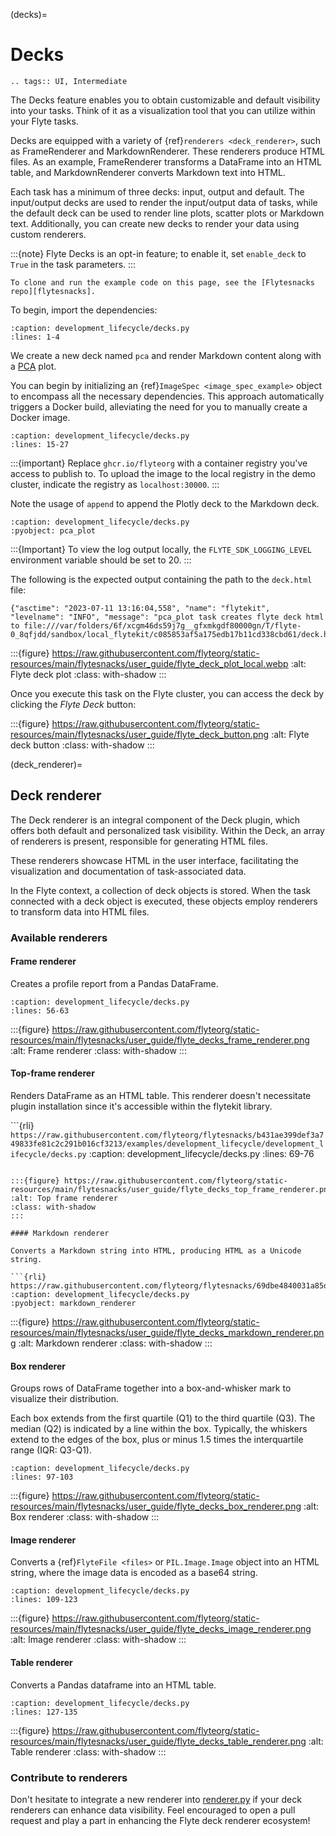 (decks)=

# Decks

```{eval-rst}
.. tags:: UI, Intermediate
```

The Decks feature enables you to obtain customizable and default visibility into your tasks.
Think of it as a visualization tool that you can utilize within your Flyte tasks.

Decks are equipped with a variety of {ref}`renderers <deck_renderer>`,
such as FrameRenderer and MarkdownRenderer. These renderers produce HTML files.
As an example, FrameRenderer transforms a DataFrame into an HTML table, and MarkdownRenderer converts Markdown text into HTML.

Each task has a minimum of three decks: input, output and default.
The input/output decks are used to render the input/output data of tasks,
while the default deck can be used to render line plots, scatter plots or Markdown text.
Additionally, you can create new decks to render your data using custom renderers.

:::{note}
Flyte Decks is an opt-in feature; to enable it, set `enable_deck` to `True` in the task parameters.
:::

```{note}
To clone and run the example code on this page, see the [Flytesnacks repo][flytesnacks].
```

To begin, import the dependencies:

```{rli} https://raw.githubusercontent.com/flyteorg/flytesnacks/69dbe4840031a85d79d9ded25f80397c6834752d/examples/development_lifecycle/development_lifecycle/decks.py
:caption: development_lifecycle/decks.py
:lines: 1-4
```

We create a new deck named `pca` and render Markdown content along with a
[PCA](https://en.wikipedia.org/wiki/Principal_component_analysis) plot.

You can begin by initializing an {ref}`ImageSpec <image_spec_example>` object to encompass all the necessary dependencies.
This approach automatically triggers a Docker build, alleviating the need for you to manually create a Docker image.

```{rli} https://raw.githubusercontent.com/flyteorg/flytesnacks/b431ae399def3a749833fe81c2c291b016cf3213/examples/development_lifecycle/development_lifecycle/decks.py
:caption: development_lifecycle/decks.py
:lines: 15-27
```

:::{important}
Replace `ghcr.io/flyteorg` with a container registry you've access to publish to.
To upload the image to the local registry in the demo cluster, indicate the registry as `localhost:30000`.
:::

Note the usage of `append` to append the Plotly deck to the Markdown deck.

```{rli} https://raw.githubusercontent.com/flyteorg/flytesnacks/69dbe4840031a85d79d9ded25f80397c6834752d/examples/development_lifecycle/development_lifecycle/decks.py
:caption: development_lifecycle/decks.py
:pyobject: pca_plot
```

:::{Important}
To view the log output locally, the `FLYTE_SDK_LOGGING_LEVEL` environment variable should be set to 20.
:::

The following is the expected output containing the path to the `deck.html` file:

```
{"asctime": "2023-07-11 13:16:04,558", "name": "flytekit", "levelname": "INFO", "message": "pca_plot task creates flyte deck html to file:///var/folders/6f/xcgm46ds59j7g__gfxmkgdf80000gn/T/flyte-0_8qfjdd/sandbox/local_flytekit/c085853af5a175edb17b11cd338cbd61/deck.html"}
```

:::{figure} https://raw.githubusercontent.com/flyteorg/static-resources/main/flytesnacks/user_guide/flyte_deck_plot_local.webp
:alt: Flyte deck plot
:class: with-shadow
:::

Once you execute this task on the Flyte cluster, you can access the deck by clicking the _Flyte Deck_ button:

:::{figure} https://raw.githubusercontent.com/flyteorg/static-resources/main/flytesnacks/user_guide/flyte_deck_button.png
:alt: Flyte deck button
:class: with-shadow
:::

(deck_renderer)=

## Deck renderer

The Deck renderer is an integral component of the Deck plugin, which offers both default and personalized task visibility.
Within the Deck, an array of renderers is present, responsible for generating HTML files.

These renderers showcase HTML in the user interface, facilitating the visualization and documentation of task-associated data.

In the Flyte context, a collection of deck objects is stored.
When the task connected with a deck object is executed, these objects employ renderers to transform data into HTML files.

### Available renderers

#### Frame renderer

Creates a profile report from a Pandas DataFrame.

```{rli} https://raw.githubusercontent.com/flyteorg/flytesnacks/b431ae399def3a749833fe81c2c291b016cf3213/examples/development_lifecycle/development_lifecycle/decks.py
:caption: development_lifecycle/decks.py
:lines: 56-63
```

:::{figure} https://raw.githubusercontent.com/flyteorg/static-resources/main/flytesnacks/user_guide/flyte_decks_frame_renderer.png
:alt: Frame renderer
:class: with-shadow
:::



#### Top-frame renderer

Renders DataFrame as an HTML table.
This renderer doesn't necessitate plugin installation since it's accessible within the flytekit library.

```{rli} `https://raw.githubusercontent.com/flyteorg/flytesnacks/b431ae399def3a749833fe81c2c291b016cf3213/examples/development_lifecycle/development_lifecycle/decks.py`
:caption: development_lifecycle/decks.py
:lines: 69-76
```

:::{figure} https://raw.githubusercontent.com/flyteorg/static-resources/main/flytesnacks/user_guide/flyte_decks_top_frame_renderer.png
:alt: Top frame renderer
:class: with-shadow
:::

#### Markdown renderer

Converts a Markdown string into HTML, producing HTML as a Unicode string.

```{rli} https://raw.githubusercontent.com/flyteorg/flytesnacks/69dbe4840031a85d79d9ded25f80397c6834752d/examples/development_lifecycle/development_lifecycle/decks.py
:caption: development_lifecycle/decks.py
:pyobject: markdown_renderer
```

:::{figure} https://raw.githubusercontent.com/flyteorg/static-resources/main/flytesnacks/user_guide/flyte_decks_markdown_renderer.png
:alt: Markdown renderer
:class: with-shadow
:::

#### Box renderer

Groups rows of DataFrame together into a
box-and-whisker mark to visualize their distribution.

Each box extends from the first quartile (Q1) to the third quartile (Q3).
The median (Q2) is indicated by a line within the box.
Typically, the whiskers extend to the edges of the box,
plus or minus 1.5 times the interquartile range (IQR: Q3-Q1).

```{rli} https://raw.githubusercontent.com/flyteorg/flytesnacks/b431ae399def3a749833fe81c2c291b016cf3213/examples/development_lifecycle/development_lifecycle/decks.py
:caption: development_lifecycle/decks.py
:lines: 97-103
```

:::{figure} https://raw.githubusercontent.com/flyteorg/static-resources/main/flytesnacks/user_guide/flyte_decks_box_renderer.png
:alt: Box renderer
:class: with-shadow
:::

#### Image renderer

Converts a {ref}`FlyteFile <files>` or `PIL.Image.Image` object into an HTML string,
where the image data is encoded as a base64 string.

```{rli} https://raw.githubusercontent.com/flyteorg/flytesnacks/b431ae399def3a749833fe81c2c291b016cf3213/examples/development_lifecycle/development_lifecycle/decks.py
:caption: development_lifecycle/decks.py
:lines: 109-123
```

:::{figure} https://raw.githubusercontent.com/flyteorg/static-resources/main/flytesnacks/user_guide/flyte_decks_image_renderer.png
:alt: Image renderer
:class: with-shadow
:::

#### Table renderer

Converts a Pandas dataframe into an HTML table.

```{rli} https://raw.githubusercontent.com/flyteorg/flytesnacks/b431ae399def3a749833fe81c2c291b016cf3213/examples/development_lifecycle/development_lifecycle/decks.py
:caption: development_lifecycle/decks.py
:lines: 127-135
```

:::{figure} https://raw.githubusercontent.com/flyteorg/static-resources/main/flytesnacks/user_guide/flyte_decks_table_renderer.png
:alt: Table renderer
:class: with-shadow
:::

### Contribute to renderers

Don't hesitate to integrate a new renderer into
[renderer.py](https://github.com/flyteorg/flytekit/blob/master/plugins/flytekit-deck-standard/flytekitplugins/deck/renderer.py)
if your deck renderers can enhance data visibility.
Feel encouraged to open a pull request and play a part in enhancing the Flyte deck renderer ecosystem!

[flytesnacks]: https://github.com/flyteorg/flytesnacks/tree/master/examples/development_lifecycle/
